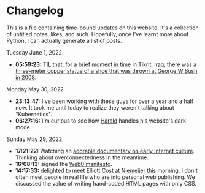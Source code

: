 # Changelog
This is a file containing time-bound updates on this website. It's a collection of untitled notes, likes, and such. Hopefully, once I've learnt more about Python, I can actually generate a list of posts.

Tuesday June 1, 2022

- **05:59:23:** TIL that, for a brief moment in time in Tikrit, Iraq, there was a [three-meter copper statue of a shoe that was thrown at George W Bush in 2008](https://en.m.wikipedia.org/wiki/Bush_shoeing_incident). 

Monday May 30, 2022

- **23:13:47:** I've been working with these guys for over a year and a half now. It took me until today to realize they weren't talking about "Kubernetics".
- **06:27:16:** I'm curious to see how [Harald](https://volse.net/~haraldei/) handles his website's dark mode. 

Sunday May 29, 2022

- **17:21:22:** Watching an [adorable documentary on early Internet culture](https://youtu.be/PuAbCgGpeog). Thinking about overconnectedness in the meantime. 
-  **16:08:13:** signed the [Web0 manifesto](https://web0.small-web.org/#zinzy-waleson).
- **14:17:33:** delighted to meet Elliott Cost at [Niemeijer](/niemeijer) this morning. I don't often meet people in real life who are into personal web publishing. We discussed the value of writing hand-coded HTML pages with only CSS.